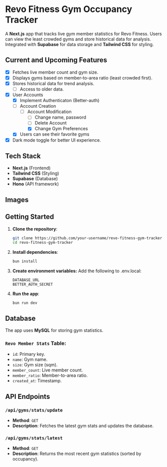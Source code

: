 # Revo Fitness Gym Occupancy Tracker

A **Next.js** app that tracks live gym member statistics for Revo Fitness. Users can view the least crowded gyms and store historical data for analysis. Integrated with **Supabase** for data storage and **Tailwind CSS** for styling.

## Current and Upcoming Features

- [x] Fetches live member count and gym size.
- [x] Displays gyms based on member-to-area ratio (least crowded first).
- [x] Stores historical data for trend analysis.
  - [ ] Access to older data.
- [x] User Accounts
  - [x] Implement Authenticaton (Better-auth)
  - [ ] Account Creation
    - [ ] Account Modification
      - [ ] Change name, password
      - [ ] Delete Account
      - [x] Change Gym Preferences 
  - [x] Users can see their favorite gyms
- [x] Dark mode toggle for better UI experience.

## Tech Stack

- **Next.js** (Frontend)
- **Tailwind CSS** (Styling)
- **Supabase** (Database)
- **Hono** (API framework)
## Images


## Getting Started

1. **Clone the repository**:
   ```bash
   git clone https://github.com/your-username/revo-fitness-gym-tracker.git
   cd revo-fitness-gym-tracker
   ```
2. **Install dependencies**:
   ```bash
   bun install
   ```
3. **Create environment variables:** Add the following to .env.local:
   ```
   DATABASE_URL
   BETTER_AUTH_SECRET
   ```
4. **Run the app**:
   ```
   bun run dev
   ```

## Database

The app uses **MySQL** for storing gym statistics.

### `Revo Member Stats` Table:

- `id`: Primary key.
- `name`: Gym name.
- `size`: Gym size (sqm).
- `member_count`: Live member count.
- `member_ratio`: Member-to-area ratio.
- `created_at`: Timestamp.

## API Endpoints

### `/api/gyms/stats/update`

- **Method**: `GET`
- **Description**: Fetches the latest gym stats and updates the database.

### `/api/gyms/stats/latest`

- **Method**: `GET`
- **Description**: Returns the most recent gym statistics (sorted by occupancy).
